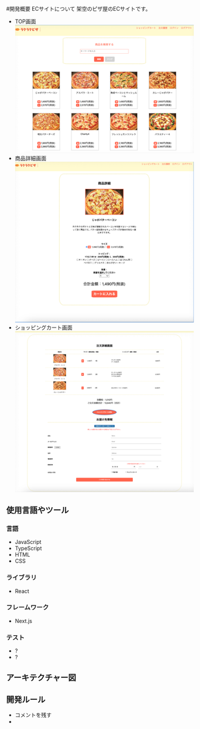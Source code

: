 #開発概要
ECサイトについて
架空のピザ屋のECサイトです。
- TOP画面
![一覧画面](/public/TOP.png) 
- 商品詳細画面
![商品詳細画面](/public/ITEM.png)
- ショッピングカート画面
![カート](/public/CART.png)
## 使用言語やツール
### 言語
- JavaScript
- TypeScript
- HTML
- CSS
### ライブラリ
- React
### フレームワーク
- Next.js
### テスト
- ?
- ?
## アーキテクチャー図
## 開発ルール
- コメントを残す
- 

